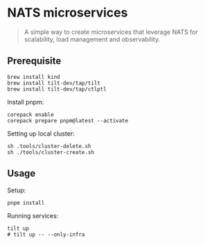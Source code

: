 # NATS microservices

> A simple way to create microservices that leverage NATS for scalability, load management and observability.

## Prerequisite

```
brew install kind
brew install tilt-dev/tap/tilt
brew install tilt-dev/tap/ctlptl
```

Install pnpm:

```
corepack enable
corepack prepare pnpm@latest --activate
```

Setting up local cluster:

```
sh .tools/cluster-delete.sh
sh ./tools/cluster-create.sh
```

## Usage

Setup:

```
pnpm install
```

Running services:

```
tilt up
# tilt up -- --only-infra
```

